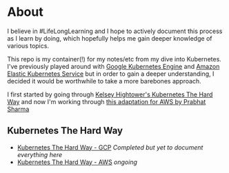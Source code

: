 # About

I believe in #LifeLongLearning and I hope to actively document this process as I learn by doing, which hopefully helps me gain deeper knowledge of various topics.

This repo is my container(!) for my notes/etc from my dive into Kubernetes. I've previously played around with [Google Kubernetes Engine](https://cloud.google.com/kubernetes-engine) and [Amazon Elastic Kubernetes Service](https://aws.amazon.com/eks) but in order to gain a deeper understanding, I decided it would be worthwhile to take a more barebones approach.

I first started by going through [Kelsey Hightower's Kubernetes The Hard Way](https://github.com/kelseyhightower/kubernetes-the-hard-way) and now I'm working through [this adaptation for AWS by Prabhat Sharma](https://github.com/prabhatsharma/kubernetes-the-hard-way-aws)

## Kubernetes The Hard Way

- [Kubernetes The Hard Way - GCP](docs/k8s-the-hard-way-gcp.md) *Completed but yet to document everything here*
- [Kubernetes The Hard Way - AWS](docs/k8s-the-hard-way-aws.md) *ongoing*


